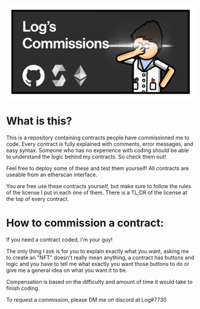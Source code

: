 ![idk](LogBanner.png)
# What is this? 
This is a repository containing contracts people have commissioned me to code.
Every contract is fully explained with comments, error messages, and easy syntax. Someone who has no experience with coding should be able to understand the logic behind my contracts. So check them out!

Feel free to deploy some of these and test them yourself! All contracts are useable from an etherscan interface.

You are free use these contracts yourself, but make sure to follow the rules of the license I put in each one of them. There is a TL;DR of the license at the top of every contract.

# How to commission a contract:
If you need a contract coded, i'm your guy!

The only thing I ask is for you to explain exactly what you want, asking me to create an "NFT" doesn't really mean anything, a contract has buttons and logic and you have to tell me what exactly you want those buttons to do or give me a general idea on what you want it to be. 

Compensation is based on the difficulty and amount of time it would take to finish coding.

To request a commission, please DM me on discord at Log#7730
